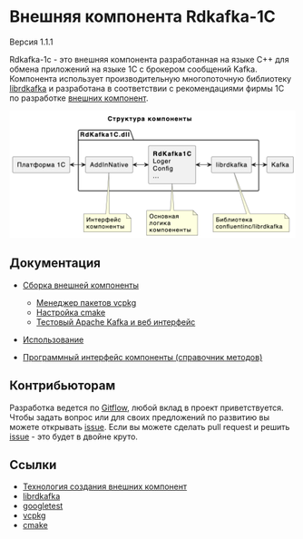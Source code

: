 # Внешняя компонента Rdkafka-1C

Версия 1.1.1

Rdkafka-1c - это внешняя компонента разработанная на языке C++ для обмена приложений на языке 1С с брокером сообщений Kafka. Компонента использует производительную многопоточную библиотеку [librdkafka](https://github.com/confluentinc/librdkafka) и разработана в соответствии с рекомендациями фирмы 1С по разработке [внешних компонент](https://its.1c.ru/db/metod8dev/content/3221/hdoc).

![Структура компоненты](doc/res/structure.png)

## Документация

- [Сборка внешней компоненты](./doc/build.md)
  - [Менеджер пакетов vcpkg](./doc/vcpkg.md)
  - [Настройка cmake](./doc/cmake.md)
  - [Тестовый Apache Kafka и веб интерфейс](./doc/kafka.md)

- [Использование](./doc/how-to-use.md)
- [Программный интерфейс компоненты (справочник методов)](./doc/program-interface.md)

## Контрибьюторам

Разработка ведется по [Gitflow](https://www.atlassian.com/git/tutorials/comparing-workflows/gitflow-workflow), любой вклад в проект приветствуется. Чтобы задать вопрос или для своих предложений по развитию вы можете открывать [issue](https://github.com/sv-sand/rdkafka-1c/issues). Если вы можете сделать pull request и решить [issue](https://github.com/sv-sand/rdkafka-1c/issues) - это будет в двойне круто.

## Ссылки

- [Технология создания внешних компонент](https://its.1c.ru/db/metod8dev/content/3221/hdoc)
- [librdkafka](https://github.com/confluentinc/librdkafka)
- [googletest](https://github.com/google/googletest)
- [vcpkg](https://github.com/microsoft/vcpkg)
- [cmake](https://cmake.org)